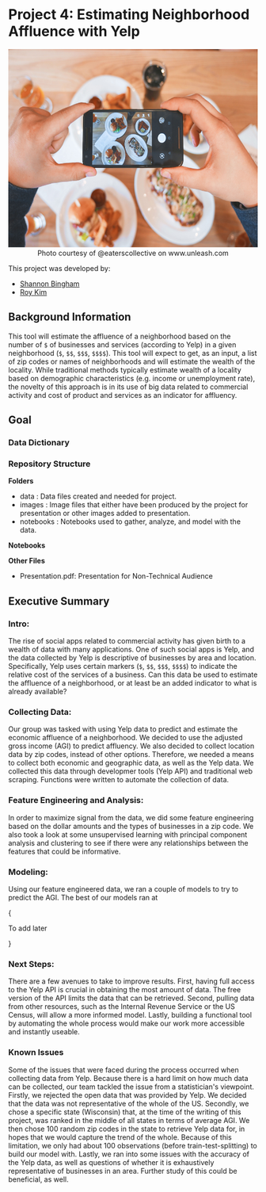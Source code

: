 # Project 4: Estimating Neighborhood Affluence with Yelp

<p align="center">
 <img src="./images/yelp.jpg" width="600" height="400"/><br>
 Photo courtesy of @eaterscollective on www.unleash.com
</p>
 
This project was developed by:
- [Shannon Bingham](https://www.linkedin.com/in/shannon-bingham/)
- [Roy Kim](https://www.linkedin.com/in/roybkim/)
 
## Background Information
This tool will estimate the affluence of a neighborhood based on the number of `$` of businesses and services (according to Yelp) in a given neighborhood (`$`, `$$`, `$$$`, `$$$$`). This tool will expect to get, as an input, a list of zip codes or names of neighborhoods and will estimate the wealth of the locality. While traditional methods typically estimate wealth of a locality based on demographic characteristics (e.g. income or unemployment rate), the novelty of this approach is in its use of big data related to commercial activity and cost of product and services as an indicator for affluency.

## Goal


### Data Dictionary


### Repository Structure
**Folders**
- data : Data files created and needed for project.
- images : Image files that either have been produced by the project for presentation or other images added to presentation.
- notebooks : Notebooks used to gather, analyze, and model with the data.

**Notebooks**  


**Other Files**
- Presentation.pdf: Presentation for Non-Technical Audience

## Executive Summary
### Intro:
The rise of social apps related to commercial activity has given birth to a wealth of data with many applications. One of such social apps is Yelp, and the data collected by Yelp is descriptive of businesses by area and location. Specifically, Yelp uses certain markers (`$`, `$$`, `$$$`, `$$$$`) to indicate the relative cost of the services of a business. Can this data be used to estimate the affluence of a neighborhood, or at least be an added indicator to what is already available?

### Collecting Data:
Our group was tasked with using Yelp data to predict and estimate the economic affluence of a neighborhood. We decided to use the adjusted gross income (AGI) to predict affluency. We also decided to collect location data by zip codes, instead of other options. Therefore, we needed a means to collect both economic and geographic data, as well as the Yelp data. We collected this data through developmer tools (Yelp API) and traditional web scraping. Functions were written to automate the collection of data.

### Feature Engineering and Analysis:
In order to maximize signal from the data, we did some feature engineering based on the dollar amounts and the types of businesses in a zip code. We also took a look at some unsupervised learning with principal component analysis and clustering to see if there were any relationships between the features that could be informative.

### Modeling:
Using our feature engineered data, we ran a couple of models to try to predict the AGI. The best of our models ran at 

{

To add later

}

### Next Steps:
There are a few avenues to take to improve results. First, having full access to the Yelp API is crucial in obtaining the most amount of data. The free version of the API limits the data that can be retrieved. Second, pulling data from other resources, such as the Internal Revenue Service or the US Census, will allow a more informed model. Lastly, building a functional tool by automating the whole process would make our work more accessible and instantly useable.

### Known Issues
Some of the issues that were faced during the process occurred when collecting data from Yelp. Because there is a hard limit on how much data can be collected, our team tackled the issue from a statistician's viewpoint. Firstly, we rejected the open data that was provided by Yelp. We decided that the data was not representative of the whole of the US. Secondly, we chose a specific state (Wisconsin) that, at the time of the writing of this project, was ranked in the middle of all states in terms of average AGI. We then chose 100 random zip codes in the state to retrieve Yelp data for, in hopes that we would capture the trend of the whole. Because of this limitation, we only had about 100 observations (before train-test-splitting) to build our model with. Lastly, we ran into some issues with the accuracy of the Yelp data, as well as questions of whether it is exhaustively representative of businesses in an area. Further study of this could be beneficial, as well.
